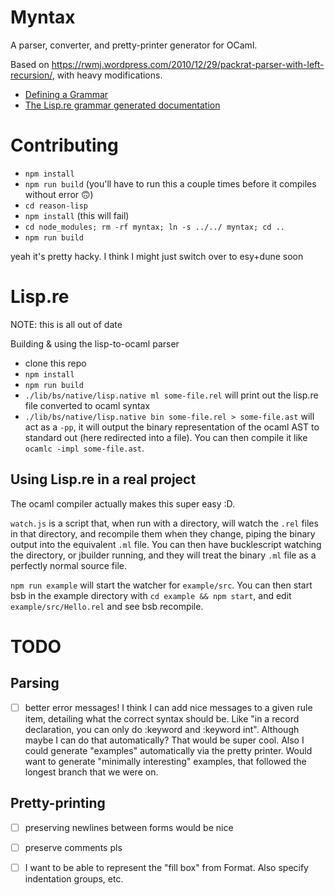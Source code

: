 
# Myntax
A parser, converter, and pretty-printer generator for OCaml.

Based on https://rwmj.wordpress.com/2010/12/29/packrat-parser-with-left-recursion/, with heavy modifications.

- [Defining a Grammar](docs/Grammar.md)
- [The Lisp.re grammar generated documentation](docs/LispGrammar.md)

# Contributing

- `npm install`
- `npm run build` (you'll have to run this a couple times before it compiles without error 🙃)
- `cd reason-lisp`
- `npm install` (this will fail)
- `cd node_modules; rm -rf myntax; ln -s ../../ myntax; cd ..`
- `npm run build`

yeah it's pretty hacky. I think I might just switch over to esy+dune soon


# Lisp.re
NOTE: this is all out of date

Building & using the lisp-to-ocaml parser

- clone this repo
- `npm install`
- `npm run build`
- `./lib/bs/native/lisp.native ml some-file.rel` will print out the lisp.re file converted to ocaml syntax
- `./lib/bs/native/lisp.native bin some-file.rel > some-file.ast` will act as a `-pp`, it will output the binary representation of the ocaml AST to standard out (here redirected into a file). You can then compile it like `ocamlc -impl some-file.ast`.

## Using Lisp.re in a real project

The ocaml compiler actually makes this super easy :D.

`watch.js` is a script that, when run with a directory, will watch the `.rel` files in that directory, and recompile them when they change, piping the binary output into the equivalent `.ml` file. You can then have bucklescript watching the directory, or jbuilder running, and they will treat the binary `.ml` file as a perfectly normal source file.

`npm run example` will start the watcher for `example/src`. You can then start bsb in the example directory with `cd example && npm start`, and edit `example/src/Hello.rel` and see bsb recompile.

# TODO

## Parsing

- [ ] better error messages! I think I can add nice messages to a given rule item, detailing what the correct syntax should be. Like "in a record declaration, you can only do :keyword and :keyword int". Although maybe I can do that automatically? That would be super cool. Also I could generate "examples" automatically via the pretty printer. Would want to generate "minimally interesting" examples, that followed the longest branch that we were on.

## Pretty-printing

- [ ] preserving newlines between forms would be nice
- [ ] preserve comments pls
- [ ] I want to be able to represent the "fill box" from Format. Also specify indentation groups, etc.



